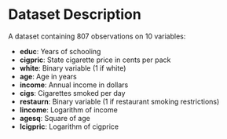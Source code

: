 # Dataset Description

A dataset containing 807 observations on 10 variables:

- **educ**: Years of schooling
- **cigpric**: State cigarette price in cents per pack
- **white**: Binary variable (1 if white)
- **age**: Age in years
- **income**: Annual income in dollars
- **cigs**: Cigarettes smoked per day
- **restaurn**: Binary variable (1 if restaurant smoking restrictions)
- **lincome**: Logarithm of income
- **agesq**: Square of age
- **lcigpric**: Logarithm of cigprice
